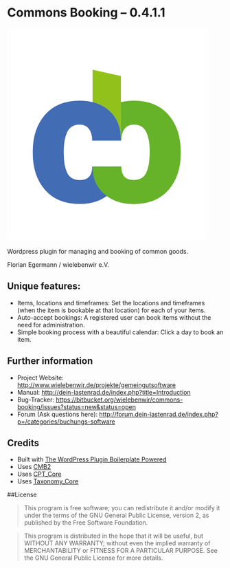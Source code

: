 # Commons Booking – 0.4.1.1
![Logo](./commons-booking/assets/cb-logo.png)

Wordpress plugin for managing and booking of common goods. 

Florian Egermann / wielebenwir e.V. 

## Unique features:

* Items, locations and timeframes: Set the locations and timeframes (when the item is bookable at that location) for each of your items. 
* Auto-accept bookings: A registered user can book items without the need for administration. 
* Simple booking process with a beautiful calendar: Click a day to book an item. 


## Further information
* Project Website: http://www.wielebenwir.de/projekte/gemeingutsoftware
* Manual: http://dein-lastenrad.de/index.php?title=Introduction
* Bug-Tracker: https://bitbucket.org/wielebenwir/commons-booking/issues?status=new&status=open 
* Forum (Ask questions here): http://forum.dein-lastenrad.de/index.php?p=/categories/buchungs-software


## Credits

* Built with [The WordPress Plugin Boilerplate Powered ](https://github.com/sudar/wp-plugin-in-github/wiki) 
* Uses [CMB2](https://github.com/WebDevStudios/Custom-Metaboxes-and-Fields-for-WordPress)
* Uses [CPT_Core](https://github.com/WebDevStudios/CPT_Core)
* Uses [Taxonomy_Core ]( https://github.com/WebDevStudios/Taxonomy_Core )
   

##License

> This program is free software; you can redistribute it and/or modify
it under the terms of the GNU General Public License, version 2, as
published by the Free Software Foundation.

> This program is distributed in the hope that it will be useful,
but WITHOUT ANY WARRANTY; without even the implied warranty of
MERCHANTABILITY or FITNESS FOR A PARTICULAR PURPOSE.  See the
GNU General Public License for more details.